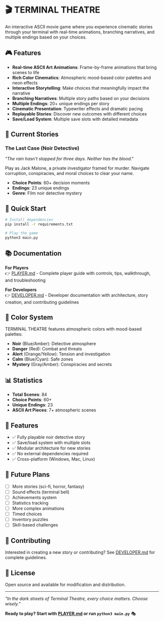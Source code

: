 # 🎬 TERMINAL THEATRE

An interactive ASCII movie game where you experience cinematic stories through your terminal with real-time animations, branching narratives, and multiple endings based on your choices.

## 🎮 Features

- **Real-time ASCII Art Animations**: Frame-by-frame animations that bring scenes to life
- **Rich Color Cinematics**: Atmospheric mood-based color palettes and neon effects
- **Interactive Storytelling**: Make choices that meaningfully impact the narrative
- **Branching Narratives**: Multiple story paths based on your decisions
- **Multiple Endings**: 20+ unique endings per story
- **Cinematic Presentation**: Typewriter effects and dramatic pacing
- **Replayable Stories**: Discover new outcomes with different choices
- **Save/Load System**: Multiple save slots with detailed metadata

## 📖 Current Stories

### The Last Case (Noir Detective)

*"The rain hasn't stopped for three days. Neither has the blood."*

Play as Jack Malone, a private investigator framed for murder. Navigate corruption, conspiracies, and moral choices to clear your name.

- **Choice Points**: 60+ decision moments
- **Endings**: 23 unique endings
- **Genre**: Film noir detective mystery

## 🚀 Quick Start

```bash
# Install dependencies
pip install -r requirements.txt

# Play the game
python3 main.py
```

## 📚 Documentation

**For Players**  
👉 [PLAYER.md](PLAYER.md) - Complete player guide with controls, tips, walkthrough, and troubleshooting

**For Developers**  
👉 [DEVELOPER.md](DEVELOPER.md) - Developer documentation with architecture, story creation, and contributing guidelines

## 🎨 Color System

TERMINAL THEATRE features atmospheric colors with mood-based palettes:

- **Noir** (Blue/Amber): Detective atmosphere
- **Danger** (Red): Combat and threats
- **Alert** (Orange/Yellow): Tension and investigation
- **Calm** (Blue/Cyan): Safe zones
- **Mystery** (Gray/Amber): Conspiracies and secrets

## 📊 Statistics

- **Total Scenes**: 84
- **Choice Points**: 60+
- **Unique Endings**: 23
- **ASCII Art Pieces**: 7+ atmospheric scenes

## 🌟 Features

- ✅ Fully playable noir detective story
- ✅ Save/load system with multiple slots
- ✅ Modular architecture for new stories
- ✅ No external dependencies required
- ✅ Cross-platform (Windows, Mac, Linux)

## 🔮 Future Plans

- [ ] More stories (sci-fi, horror, fantasy)
- [ ] Sound effects (terminal bell)
- [ ] Achievements system
- [ ] Statistics tracking
- [ ] More complex animations
- [ ] Timed choices
- [ ] Inventory puzzles
- [ ] Skill-based challenges

## 🤝 Contributing

Interested in creating a new story or contributing? See [DEVELOPER.md](DEVELOPER.md) for complete guidelines.

## 📝 License

Open source and available for modification and distribution.

---

*"In the dark streets of Terminal Theatre, every choice matters. Choose wisely."*

**Ready to play? Start with [PLAYER.md](PLAYER.md) or run `python3 main.py`** 🎭